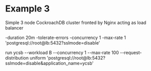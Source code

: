 # Example 3
Simple 3 node CockroachDB cluster fronted by Nginx acting as load balancer


-duration 20m -tolerate-errors -concurrency 1 -max-rate 1 'postgresql://root@lb:5432?sslmode=disable'

run ycsb --workload B --concurrency 1 --max-rate 100 --request-distribution uniform 'postgresql://root@lb:5432?sslmode=disable&application_name=ycsb'